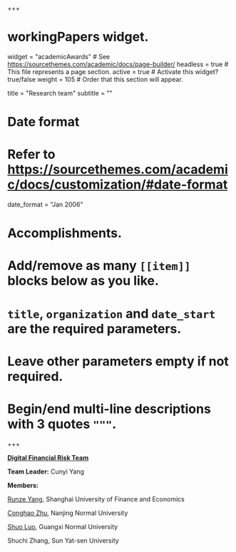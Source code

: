 +++
# workingPapers widget.
widget = "academicAwards"  # See https://sourcethemes.com/academic/docs/page-builder/
headless = true  # This file represents a page section.
active = true  # Activate this widget? true/false
weight = 105  # Order that this section will appear.

title = "Research team"
subtitle = ""

# Date format
#   Refer to https://sourcethemes.com/academic/docs/customization/#date-format
date_format = "Jan 2006"

# Accomplishments.
#   Add/remove as many `[[item]]` blocks below as you like.
#   `title`, `organization` and `date_start` are the required parameters.
#   Leave other parameters empty if not required.
#   Begin/end multi-line descriptions with 3 quotes `"""`.

+++

**<a href="https://www.researchgate.net/lab/Digital-Financial-Risk-Lab-Cunyi-Yang" target="_blank">Digital Financial Risk Team</a>**

**Team Leader:** Cunyi Yang

**Members:**

<a href="https://www.researchgate.net/profile/Runze-Yang-8" target="_blank">Runze Yang</a>, Shanghai University of Finance and Economics

<a href="https://www.researchgate.net/profile/Conghao-Zhu" target="_blank">Conghao Zhu</a>, Nanjing Normal University

<a href="https://www.researchgate.net/profile/Shuo-Luo-2" target="_blank">Shuo Luo</a>, Guangxi Normal University

Shuchi Zhang, Sun Yat-sen University


